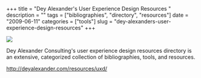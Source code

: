 +++
title = "Dey Alexander's User Experience Design Resources "
description = ""
tags = ["bibliographies", "directory", "resources"]
date = "2009-06-11"
categories = ["tools"]
slug = "dey-alexanders-user-experience-design-resources"
+++


<div class="tool-screenshot mb1"><a href="http://deyalexander.com/resources/uxd/"><img id="bluga-thumbnail-2705" class="bluga-thumbnail custom" src="http://media.konigi.com/bluga/
wt522fd0ed14d1e_custom.jpg"/></a></div><p>Dey Alexander Consulting's user experience design resources directory is an extensive, categorized collection of bibliographies, tools, and resources.</p>
  
<p><a href="http://deyalexander.com/resources/uxd/">http://deyalexander.com/resources/uxd/</a></p>
      
